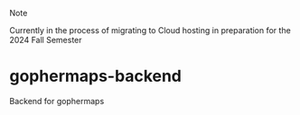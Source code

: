 > [!NOTE]
> Currently in the process of migrating to Cloud hosting in preparation for the 2024 Fall Semester

# gophermaps-backend

Backend for gophermaps
